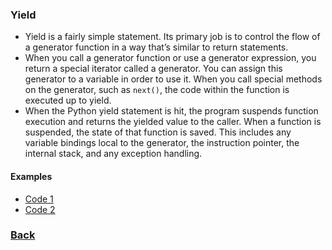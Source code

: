 ### Yield
- Yield is a fairly simple statement. Its primary job is to control the flow of a generator function in a way that’s similar to return statements.
- When you call a generator function or use a generator expression, you return a special iterator called a generator. You can assign this generator to a variable in order to use it. When you call special methods on the generator, such as `next()`, the code within the function is executed up to yield.
- When the Python yield statement is hit, the program suspends function execution and returns the yielded value to the caller. When a function is suspended, the state of that function is saved. This includes any variable bindings local to the generator, the instruction pointer, the internal stack, and any exception handling.


#### Examples
- [Code 1](example_1.py)
- [Code 2](example_2.py)


### [Back](../../README.md)